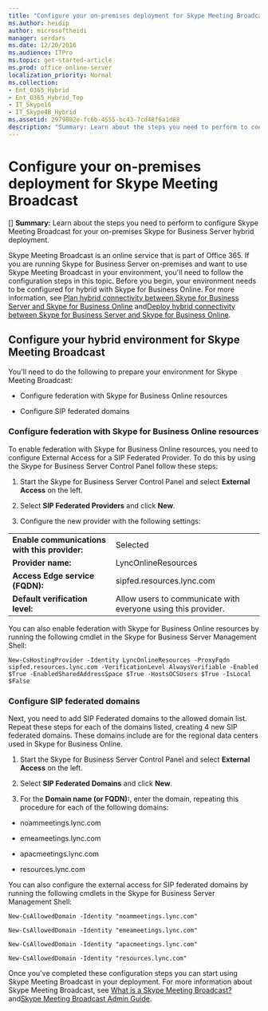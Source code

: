 ```yaml
---
title: "Configure your on-premises deployment for Skype Meeting Broadcast"
ms.author: heidip
author: microsoftheidi
manager: serdars
ms.date: 12/20/2016
ms.audience: ITPro
ms.topic: get-started-article
ms.prod: office-online-server
localization_priority: Normal
ms.collection:
- Ent_O365_Hybrid
- Ent_O365_Hybrid_Top
- IT_Skype16
- IT_Skype4B_Hybrid
ms.assetid: 2979802e-fc6b-4555-bc43-7cd48f6a1d88
description: "Summary: Learn about the steps you need to perform to configure Skype Meeting Broadcast for your on-premises Skype for Business Server hybrid deployment."
---
```


# Configure your on-premises deployment for Skype Meeting Broadcast
[]
 **Summary:** Learn about the steps you need to perform to configure Skype Meeting Broadcast for your on-premises Skype for Business Server hybrid deployment.
  
Skype Meeting Broadcast is an online service that is part of Office 365. If you are running Skype for Business Server on-premises and want to use Skype Meeting Broadcast in your environment, you'll need to follow the configuration steps in this topic. Before you begin, your environment needs to be configured for hybrid with Skype for Business Online. For more information, see [Plan hybrid connectivity between Skype for Business Server and Skype for Business Online](../skype-for-business-hybrid-solutions/plan-hybrid-connectivity.md) and[Deploy hybrid connectivity between Skype for Business Server and Skype for Business Online](../skype-for-business-hybrid-solutions/deploy-hybrid-connectivity/deploy-hybrid-connectivity.md).
  
## Configure your hybrid environment for Skype Meeting Broadcast

You'll need to do the following to prepare your environment for Skype Meeting Broadcast:
  
- Configure federation with Skype for Business Online resources
    
- Configure SIP federated domains
    
### Configure federation with Skype for Business Online resources

To enable federation with Skype for Business Online resources, you need to configure External Access for a SIP Federated Provider. To do this by using the Skype for Business Server Control Panel follow these steps:
  
1. Start the Skype for Business Server Control Panel and select **External Access** on the left.
    
2. Select **SIP Federated Providers** and click **New**.
    
3. Configure the new provider with the following settings:
    
|||
|:-----|:-----|
|**Enable communications with this provider:** <br/> |Selected  <br/> |
|**Provider name:** <br/> |LyncOnlineResources  <br/> |
|**Access Edge service (FQDN):** <br/> |sipfed.resources.lync.com  <br/> |
|**Default verification level:** <br/> |Allow users to communicate with everyone using this provider.  <br/> |
   
You can also enable federation with Skype for Business Online resources by running the following cmdlet in the Skype for Business Server Management Shell:
  
```
New-CsHostingProvider -Identity LyncOnlineResources -ProxyFqdn sipfed.resources.lync.com -VerificationLevel AlwaysVerifiable -Enabled $True -EnabledSharedAddressSpace $True -HostsOCSUsers $True -IsLocal $False
```

### Configure SIP federated domains

Next, you need to add SIP Federated domains to the allowed domain list. Repeat these steps for each of the domains listed, creating 4 new SIP federated domains. These domains include are for the regional data centers used in Skype for Business Online.
  
1. Start the Skype for Business Server Control Panel and select **External Access** on the left.
    
2. Select **SIP Federated Domains** and click **New**.
    
3. For the **Domain name (or FQDN):**, enter the domain, repeating this procedure for each of the following domains:
    
  - noammeetings.lync.com
    
  - emeameetings.lync.com
    
  - apacmeetings.lync.com
    
  - resources.lync.com
    
You can also configure the external access for SIP federated domains by running the following cmdlets in the Skype for Business Server Management Shell:
  
```
New-CsAllowedDomain -Identity "noammeetings.lync.com"
```

```
New-CsAllowedDomain -Identity "emeameetings.lync.com"
```

```
New-CsAllowedDomain -Identity "apacmeetings.lync.com"
```

```
New-CsAllowedDomain -Identity "resources.lync.com"
```

Once you've completed these configuration steps you can start using Skype Meeting Broadcast in your deployment. For more information about Skype Meeting Broadcast, see [What is a Skype Meeting Broadcast?](https://go.microsoft.com/fwlink/?LinkId=617071) and[Skype Meeting Broadcast Admin Guide](https://go.microsoft.com/fwlink/?LinkId=617075).
  

